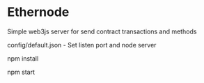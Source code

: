 # Ethernode
Simple web3js server for send contract transactions and methods

config/default.json - Set listen port and node server

npm install

npm start

